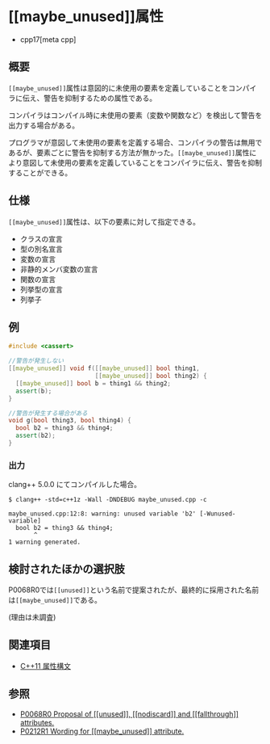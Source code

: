 # [[maybe_unused]]属性
* cpp17[meta cpp]

## 概要

`[[maybe_unused]]`属性は意図的に未使用の要素を定義していることをコンパイラに伝え、警告を抑制するための属性である。

コンパイラはコンパイル時に未使用の要素（変数や関数など）を検出して警告を出力する場合がある。

プログラマが意図して未使用の要素を定義する場合、コンパイラの警告は無用であるが、要素ごとに警告を抑制する方法が無かった。`[[maybe_unused]]`属性により意図して未使用の要素を定義していることをコンパイラに伝え、警告を抑制することができる。

## 仕様

`[[maybe_unused]]`属性は、以下の要素に対して指定できる。

* クラスの宣言
* 型の別名宣言
* 変数の宣言
* 非静的メンバ変数の宣言
* 関数の宣言
* 列挙型の宣言
* 列挙子

## 例
```cpp
#include <cassert>

//警告が発生しない
[[maybe_unused]] void f([[maybe_unused]] bool thing1,
                        [[maybe_unused]] bool thing2) {
  [[maybe_unused]] bool b = thing1 && thing2;
  assert(b);
}

//警告が発生する場合がある
void g(bool thing3, bool thing4) {
  bool b2 = thing3 && thing4;
  assert(b2);
}
```

### 出力

clang++ 5.0.0 にてコンパイルした場合。

```
$ clang++ -std=c++1z -Wall -DNDEBUG maybe_unused.cpp -c

maybe_unused.cpp:12:8: warning: unused variable 'b2' [-Wunused-variable]
  bool b2 = thing3 && thing4;
       ^
1 warning generated.
```

## 検討されたほかの選択肢

P0068R0では`[[unused]]`という名前で提案されたが、最終的に採用された名前は`[[maybe_unused]]`である。

(理由は未調査)

## 関連項目
- [C++11 属性構文](/lang/cpp11/attributes.md)

## 参照
- [P0068R0 Proposal of [[unused]], [[nodiscard]] and [[fallthrough]] attributes.](http://www.open-std.org/jtc1/sc22/wg21/docs/papers/2015/p0068r0.pdf)
- [P0212R1 Wording for [[maybe_unused]] attribute.](http://www.open-std.org/jtc1/sc22/wg21/docs/papers/2016/p0212r1.pdf)
